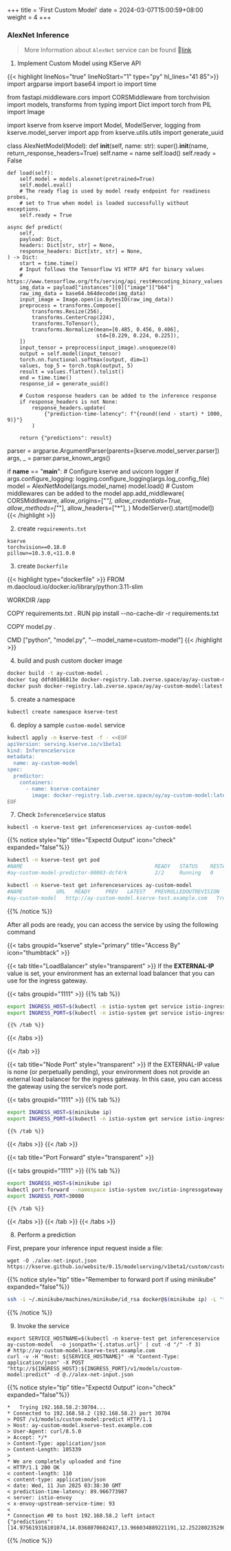 +++
title = 'First Custom Model'
date = 2024-03-07T15:00:59+08:00
weight = 4
+++

### AlexNet Inference

> More Information about `AlexNet` service can be found 🔗[link](https://kserve.github.io/website/0.15/modelserving/v1beta1/custom/custom_model/)

1. Implement Custom Model using KServe API

{{< highlight lineNos="true" lineNoStart="1" type="py" hl_lines="41 85">}}
import argparse
import base64
import io
import time

from fastapi.middleware.cors import CORSMiddleware
from torchvision import models, transforms
from typing import Dict
import torch
from PIL import Image

import kserve
from kserve import Model, ModelServer, logging
from kserve.model_server import app
from kserve.utils.utils import generate_uuid


class AlexNetModel(Model):
    def __init__(self, name: str):
        super().__init__(name, return_response_headers=True)
        self.name = name
        self.load()
        self.ready = False

    def load(self):
        self.model = models.alexnet(pretrained=True)
        self.model.eval()
        # The ready flag is used by model ready endpoint for readiness probes,
        # set to True when model is loaded successfully without exceptions.
        self.ready = True

    async def predict(
        self,
        payload: Dict,
        headers: Dict[str, str] = None,
        response_headers: Dict[str, str] = None,
    ) -> Dict:
        start = time.time()
        # Input follows the Tensorflow V1 HTTP API for binary values
        # https://www.tensorflow.org/tfx/serving/api_rest#encoding_binary_values
        img_data = payload["instances"][0]["image"]["b64"]
        raw_img_data = base64.b64decode(img_data)
        input_image = Image.open(io.BytesIO(raw_img_data))
        preprocess = transforms.Compose([
            transforms.Resize(256),
            transforms.CenterCrop(224),
            transforms.ToTensor(),
            transforms.Normalize(mean=[0.485, 0.456, 0.406],
                                 std=[0.229, 0.224, 0.225]),
        ])
        input_tensor = preprocess(input_image).unsqueeze(0)
        output = self.model(input_tensor)
        torch.nn.functional.softmax(output, dim=1)
        values, top_5 = torch.topk(output, 5)
        result = values.flatten().tolist()
        end = time.time()
        response_id = generate_uuid()

        # Custom response headers can be added to the inference response
        if response_headers is not None:
            response_headers.update(
                {"prediction-time-latency": f"{round((end - start) * 1000, 9)}"}
            )

        return {"predictions": result}


parser = argparse.ArgumentParser(parents=[kserve.model_server.parser])
args, _ = parser.parse_known_args()

if __name__ == "__main__":
    # Configure kserve and uvicorn logger
    if args.configure_logging:
        logging.configure_logging(args.log_config_file)
    model = AlexNetModel(args.model_name)
    model.load()
    # Custom middlewares can be added to the model
    app.add_middleware(
        CORSMiddleware,
        allow_origins=["*"],
        allow_credentials=True,
        allow_methods=["*"],
        allow_headers=["*"],
    )
    ModelServer().start([model])
{{< /highlight >}}

2. create `requirements.txt`
```text
kserve
torchvision==0.18.0
pillow>=10.3.0,<11.0.0
```

3. create `Dockerfile`
  
{{< highlight type="dockerfile" >}}
FROM m.daocloud.io/docker.io/library/python:3.11-slim

WORKDIR /app

COPY requirements.txt .
RUN pip install --no-cache-dir  -r requirements.txt 

COPY model.py .

CMD ["python", "model.py", "--model_name=custom-model"]
{{< /highlight >}}

4. build and push custom docker image
```bash
docker build -t ay-custom-model .
docker tag ddfd0186813e docker-registry.lab.zverse.space/ay/ay-custom-model:latest
docker push docker-registry.lab.zverse.space/ay/ay-custom-model:latest
```

5. create a namespace
```bash
kubectl create namespace kserve-test
```

6.  deploy a sample `custom-model` service
```bash
kubectl apply -n kserve-test -f - <<EOF
apiVersion: serving.kserve.io/v1beta1
kind: InferenceService
metadata:
  name: ay-custom-model
spec:
  predictor:
    containers:
      - name: kserve-container
        image: docker-registry.lab.zverse.space/ay/ay-custom-model:latest
EOF
```

7. Check `InferenceService` status
```shell
kubectl -n kserve-test get inferenceservices ay-custom-model
```

{{% notice style="tip" title="Expectd Output" icon="check" expanded="false"%}}

```bash
kubectl -n kserve-test get pod
#NAME                                           READY   STATUS    RESTARTS   AGE
#ay-custom-model-predictor-00003-dcf4rk         2/2     Running   0        167m

kubectl -n kserve-test get inferenceservices ay-custom-model
#NAME           URL   READY     PREV   LATEST   PREVROLLEDOUTREVISION   LATESTREADYREVISION   AGE
#ay-custom-model   http://ay-custom-model.kserve-test.example.com   True           100                              ay-custom-model-predictor-00003   177m
```

{{% /notice %}}


After all pods are ready, you can access the service by using the following command

{{< tabs groupid="kserve" style="primary" title="Access By" icon="thumbtack" >}}

{{< tab title="LoadBalancer" style="transparent" >}}
  If the <b>EXTERNAL-IP</b> value is set, your environment has an external load balancer that you can use for the ingress gateway.

  {{< tabs groupid="1111" >}}
    {{% tab %}}
  ```bash
  export INGRESS_HOST=$(kubectl -n istio-system get service istio-ingressgateway -o jsonpath='{.status.loadBalancer.ingress[0].ip}')
  export INGRESS_PORT=$(kubectl -n istio-system get service istio-ingressgateway -o jsonpath='{.spec.ports[?(@.name=="http2")].nodePort}')
  ```
    {{% /tab %}}
  {{< /tabs >}}

{{< /tab >}}

{{< tab title="Node Port" style="transparent" >}}
  If the EXTERNAL-IP value is none (or perpetually pending), your environment does not provide an external load balancer for the ingress gateway. In this case, you can access the gateway using the service’s node port.

  {{< tabs groupid="1111" >}}
    {{% tab %}}
  ```bash
  export INGRESS_HOST=$(minikube ip)
  export INGRESS_PORT=$(kubectl -n istio-system get service istio-ingressgateway -o jsonpath='{.spec.ports[?(@.name=="http2")].nodePort}')
  ```
    {{% /tab %}}
  {{< /tabs >}}
{{< /tab >}}

{{< tab title="Port Forward" style="transparent" >}}

  {{< tabs groupid="1111" >}}
    {{% tab %}}
  ```bash
  export INGRESS_HOST=$(minikube ip)
  kubectl port-forward --namespace istio-system svc/istio-ingressgateway 30080:80
  export INGRESS_PORT=30080
  ```
    {{% /tab %}}
  {{< /tabs >}}
{{< /tab >}}
{{< /tabs >}}


8. Perform a prediction
  
First, prepare your inference input request inside a file:
```shell
wget -O ./alex-net-input.json https://kserve.github.io/website/0.15/modelserving/v1beta1/custom/custom_model/input.json
```

{{% notice style="tip" title="Remember to forward port if using minikube" expanded="false"%}}

```bash
ssh -i ~/.minikube/machines/minikube/id_rsa docker@$(minikube ip) -L "*:${INGRESS_PORT}:0.0.0.0:${INGRESS_PORT}" -N -f
```

{{% /notice %}}

9. Invoke the service
```shell
export SERVICE_HOSTNAME=$(kubectl -n kserve-test get inferenceservice ay-custom-model  -o jsonpath='{.status.url}' | cut -d "/" -f 3)
# http://ay-custom-model.kserve-test.example.com
curl -v -H "Host: ${SERVICE_HOSTNAME}" -H "Content-Type: application/json" -X POST "http://${INGRESS_HOST}:${INGRESS_PORT}/v1/models/custom-model:predict" -d @.//alex-net-input.json
```

{{% notice style="tip" title="Expectd Output" icon="check" expanded="false"%}}

```plaintext
*   Trying 192.168.58.2:30704...
* Connected to 192.168.58.2 (192.168.58.2) port 30704
> POST /v1/models/custom-model:predict HTTP/1.1
> Host: ay-custom-model.kserve-test.example.com
> User-Agent: curl/8.5.0
> Accept: */*
> Content-Type: application/json
> Content-Length: 105339
> 
* We are completely uploaded and fine
< HTTP/1.1 200 OK
< content-length: 110
< content-type: application/json
< date: Wed, 11 Jun 2025 03:38:30 GMT
< prediction-time-latency: 89.966773987
< server: istio-envoy
< x-envoy-upstream-service-time: 93
< 
* Connection #0 to host 192.168.58.2 left intact
{"predictions":[14.975619316101074,14.0368070602417,13.966034889221191,12.252280235290527,12.086270332336426]}
```

{{% /notice %}}



